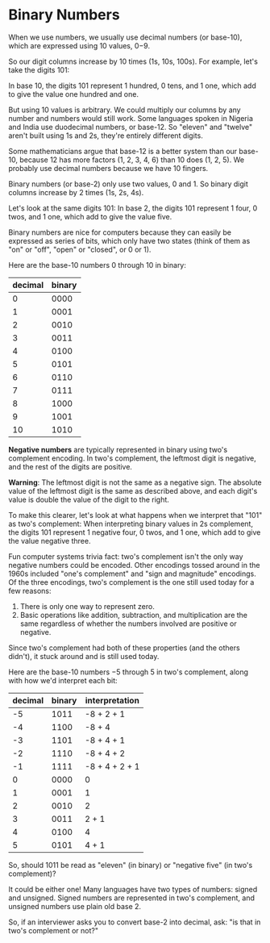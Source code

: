 # Binary Numbers

When we use numbers, we usually use decimal numbers (or base-10), which are expressed using 10 
values, 0−9.

So our digit columns increase by 10 times (1s, 10s, 100s). For example, let's take the digits 101:

In base 10, the digits 101 represent 1 hundred, 0 tens, and 1 one, which add to give the value 
one hundred and one.

But using 10 values is arbitrary. We could multiply our columns by any number and numbers would 
still work. Some languages spoken in Nigeria and India use duodecimal numbers, or base-12. So 
"eleven" and "twelve" aren't built using 1s and 2s, they're entirely different digits.

Some mathematicians argue that base-12 is a better system than our base-10, because 12 has more 
factors (1, 2, 3, 4, 6) than 10 does (1, 2, 5). We probably use decimal numbers because we have 
10 fingers.

Binary numbers (or base-2) only use two values, 0 and 1. So binary digit columns increase by 
2 times (1s, 2s, 4s).

Let's look at the same digits 101:
In base 2, the digits 101 represent 1 four, 0 twos, and 1 one, which add to give the value five.

Binary numbers are nice for computers because they can easily be expressed as series of bits, 
which only have two states (think of them as "on" or "off", "open" or "closed", or 0 or 1).

Here are the base-10 numbers 0 through 10 in binary:

| decimal | binary |
| ------- | ------ |
| 0       | 0000   |
| 1       | 0001   |
| 2       | 0010   |
| 3       | 0011   |
| 4       | 0100   |
| 5       | 0101   |
| 6       | 0110   |
| 7       | 0111   |
| 8       | 1000   |
| 9       | 1001   |
| 10      | 1010   |

**Negative numbers** are typically represented in binary using two's complement encoding. In two's 
complement, the leftmost digit is negative, and the rest of the digits are positive.

**Warning**: The leftmost digit is not the same as a negative sign. The absolute value of the 
leftmost digit is the same as described above, and each digit's value is double the value of the 
digit to the right.

To make this clearer, let's look at what happens when we interpret that "101" as two's complement:
When interpreting binary values in 2s complement, the digits 101 represent 1 negative four, 0 
twos, and 1 one, which add to give the value negative three.

Fun computer systems trivia fact: two's complement isn't the only way negative numbers could be 
encoded. Other encodings tossed around in the 1960s included "one's complement" and "sign and 
magnitude" encodings. Of the three encodings, two's complement is the one still used today for a 
few reasons:
1. There is only one way to represent zero.
2. Basic operations like addition, subtraction, and multiplication are the same regardless of 
whether the numbers involved are positive or negative.

Since two's complement had both of these properties (and the others didn't), it stuck around and 
is still used today.

Here are the base-10 numbers −5 through 5 in two's complement, along with how we'd interpret each bit:

| decimal | binary | interpretation   |
| ------- | ------ | ---------------- |
| -5      | 1011   | -8 + 2 + 1       |
| -4      | 1100   | -8 + 4           |
| -3      | 1101   | -8 + 4 + 1       |
| -2      | 1110   | -8 + 4 + 2       |
| -1      | 1111   | -8 + 4 + 2 + 1   |
| 0       | 0000   | 0                |
| 1       | 0001   | 1                |
| 2       | 0010   | 2                |
| 3       | 0011   | 2 + 1            |
| 4       | 0100   | 4                |
| 5       | 0101   | 4 + 1            |

So, should 1011 be read as "eleven" (in binary) or "negative five" (in two's complement)?

It could be either one! Many languages have two types of numbers: signed and unsigned. Signed 
numbers are represented in two's complement, and unsigned numbers use plain old base 2.

So, if an interviewer asks you to convert base-2 into decimal, ask: "is that in two's 
complement or not?"

